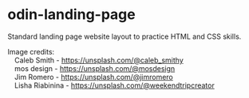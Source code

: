 # odin-landing-page
Standard landing page website layout to practice HTML and CSS skills.

Image credits:<br>
&emsp;Caleb Smith - https://unsplash.com/@caleb_smithy \
&emsp;mos design - https://unsplash.com/@mosdesign \
&emsp;Jim Romero - https://unsplash.com/@jimromero \
&emsp;Lisha Riabinina - https://unsplash.com/@weekendtripcreator